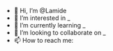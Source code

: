 - 👋 Hi, I’m @Lamide
- 👀 I’m interested in _
- 🌱 I’m currently learning _
- 💞️ I’m looking to collaborate on _
- 📫 How to reach me:

<!---
LamideK/LamideK is a ✨ special ✨ repository because its `README.md` (this file) appears on your GitHub profile.
You can click the Preview link to take a look at your changes.
--->
